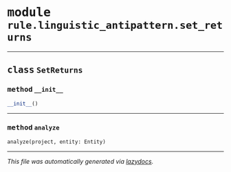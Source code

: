 <!-- markdownlint-disable -->

# <kbd>module</kbd> `rule.linguistic_antipattern.set_returns`






---

## <kbd>class</kbd> `SetReturns`




### <kbd>method</kbd> `__init__`

```python
__init__()
```








---

### <kbd>method</kbd> `analyze`

```python
analyze(project, entity: Entity)
```








---

_This file was automatically generated via [lazydocs](https://github.com/ml-tooling/lazydocs)._
